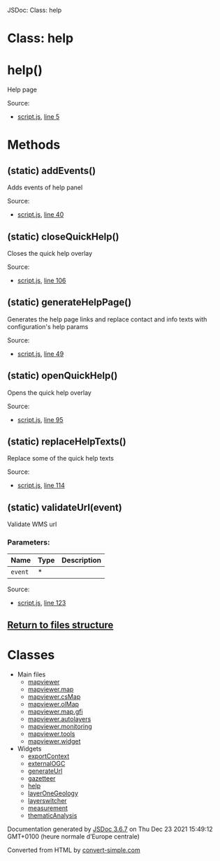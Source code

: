  JSDoc: Class: help 

Class: help
===========

# help()

Help page

Source:

* [script.js](../../../../src/main/webapp/widget/help/script.js), [line 5](../../../../src/main/webapp/widget/help/script.js#L5)

# Methods

## (static) addEvents()

Adds events of help panel

Source:

* [script.js](../../../../src/main/webapp/widget/help/script.js), [line 40](../../../../src/main/webapp/widget/help/script.js#L40)

## (static) closeQuickHelp()

Closes the quick help overlay

Source:

* [script.js](../../../../src/main/webapp/widget/help/script.js), [line 106](../../../../src/main/webapp/widget/help/script.js#L106)

## (static) generateHelpPage()

Generates the help page links and replace contact and info texts with configuration's help params

Source:

* [script.js](../../../../src/main/webapp/widget/help/script.js), [line 49](../../../../src/main/webapp/widget/help/script.js#L49)

## (static) openQuickHelp()

Opens the quick help overlay

Source:

* [script.js](../../../../src/main/webapp/widget/help/script.js), [line 95](../../../../src/main/webapp/widget/help/script.js#L95)

## (static) replaceHelpTexts()

Replace some of the quick help texts

Source:

* [script.js](../../../../src/main/webapp/widget/help/script.js), [line 114](../../../../src/main/webapp/widget/help/script.js#L114)

## (static) validateUrl(event)

Validate WMS url

### Parameters:

| Name | Type | Description |
| --- | --- | --- |
| `event` | *   |     |

Source:

* [script.js](../../../../src/main/webapp/widget/help/script.js), [line 123](../../../../src/main/webapp/widget/help/script.js#L123)

[Return to files structure](../files-structure.md)
------------------

# Classes

- Main files
  - [mapviewer](mapviewer.md)
  - [mapviewer.map](mapviewer.map.md)
  - [mapviewer.csMap](mapviewer.csMap.md)
  - [mapviewer.olMap](mapviewer.olMap.md)
  - [mapviewer.map.gfi](mapviewer.map.gfi.md)
  - [mapviewer.autolayers](mapviewer.autolayers.md)
  - [mapviewer.monitoring](mapviewer.monitoring.md)
  - [mapviewer.tools](mapviewer.tools.md)
  - [mapviewer.widget](mapviewer.widget.md)
- Widgets
  - [exportContext](exportContext.md)
  - [externalOGC](externalOGC.md)
  - [generateUrl](generateUrl.md)
  - [gazetteer](gazetteer.md)
  - [help](help.md)
  - [layerOneGeology](layerOneGeology.md)
  - [layerswitcher](layerswitcher.md)
  - [measurement](measurement.md)
  - [thematicAnalysis](thematicAnalysis.md)

Documentation generated by [JSDoc 3.6.7](https://github.com/jsdoc/jsdoc) on Thu Dec 23 2021 15:49:12 GMT+0100 (heure normale d’Europe centrale)

Converted from HTML by [convert-simple.com](https://www.convertsimple.com/convert-html-to-markdown/)